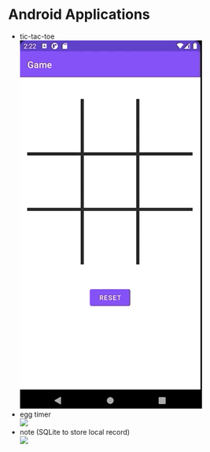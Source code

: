 # Android Applications
- tic-tac-toe <br />
![](TicTacToe.gif)
- egg timer <br />
![](eggTimer.gif)
- note (SQLite to store local record) <br />
![](note.gif)
